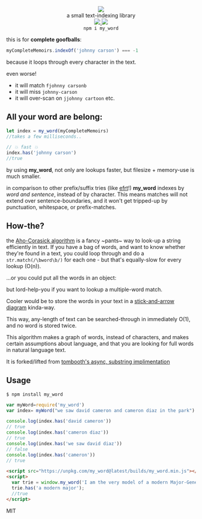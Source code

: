 <div align="center">
  <img src="https://cloud.githubusercontent.com/assets/399657/23590290/ede73772-01aa-11e7-8915-181ef21027bc.png" />
  <div>a small text-indexing library</div>
  <a href="https://npmjs.org/package/my_word">
    <img src="https://img.shields.io/npm/v/my_word.svg?style=flat-square" />
  </a>
  <a href="https://nodejs.org/api/documentation.html#documentation_stability_index">
    <img src="https://img.shields.io/badge/stability-experimental-orange.svg?style=flat-square" />
  </a>
</div>

<div align="center">
  <code>npm i my_word</code>
</div>

this is for **complete goofballs**:

```js
myCompleteMemoirs.indexOf('johnny carson') === -1
```
because it loops through every character in the text.

even worse!
* it will match `fjohnny carsonb`
* it will miss `johnny-carson`
* it will over-scan on `jjohnny cartoon`
etc.

## All your word are belong:
```js
let index = my_word(myCompleteMemoirs)
//takes a few milliseconds..

// 💥 fast 💥
index.has('johnny carson')
//true
```

by using **my_word**, not only are lookups faster, but filesize + memory-use is much smaller.

in comparison to other prefix/suffix tries (like [efrt](https://github.com/nlp-compromise/efrt)!) **my_word** indexes by *word and sentence*, instead of by character.
This means matches will not extend over sentence-boundaries, and it won't get tripped-up by punctuation, whitespace, or prefix-matches.

## How-the?
the [Aho-Corasick algorithm](https://en.wikipedia.org/wiki/Aho%E2%80%93Corasick_string_matching_algorithm) is a fancy ~pants~ way to look-up a string efficiently in text. If you have a bag of words, and want to know whether they're found in a text, you could loop through and do a ```str.match(/\bword\b/)``` for each one - but that's equally-slow for every lookup (O(n)).

...or you could put all the words in an object:

but lord-help-you if you want to lookup a multiple-word match.

Cooler would be to store the words in your text in a [stick-and-arrow diagram](https://en.wikipedia.org/wiki/Aho%E2%80%93Corasick_algorithm#/media/File:Ahocorasick.svg) kinda-way.

This way, any-length of text can be searched-through in immediately O(1), and no word is stored twice.

This algorithm makes a graph of words, instead of characters, and makes certain assumptions about language, and that you are looking for full words in natural language text.

It is forked/lifted from [tombooth's async, substring implimentation](https://github.com/tombooth/aho-corasick.js)

## Usage
```
$ npm install my_word
```

```javascript
var myWord=require('my_word')
var index= myWord("we saw david cameron and cameron diaz in the park")

console.log(index.has('david cameron'))
// true
console.log(index.has('cameron diaz'))
// true
console.log(index.has('we saw david diaz'))
// false
console.log(index.has('cameron'))
// true
````

```html
<script src="https://unpkg.com/my_word@latest/builds/my_word.min.js"></script>
<script>
  var trie = window.my_word('I am the very model of a modern Major-General');
  trie.has('a modern major');
  //true
</script>
```

MIT
